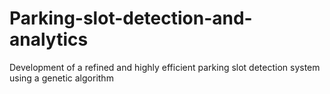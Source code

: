 # Parking-slot-detection-and-analytics
Development of a refined and highly efficient parking slot detection system using a genetic algorithm
